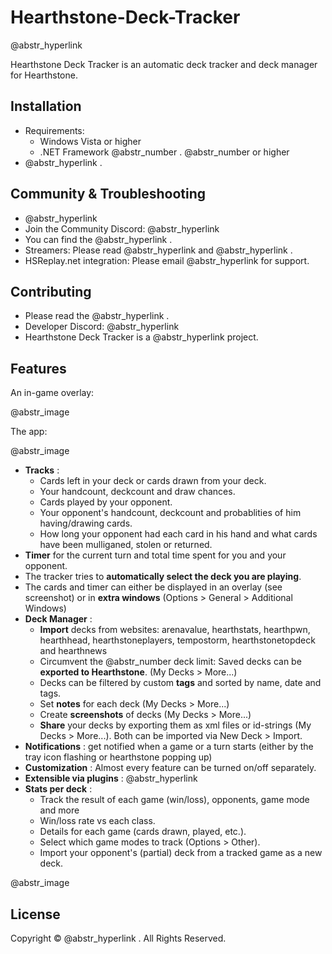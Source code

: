 # Hearthstone-Deck-Tracker

@abstr_hyperlink 

Hearthstone Deck Tracker is an automatic deck tracker and deck manager for Hearthstone.

## Installation

  * Requirements: 
    * Windows Vista or higher
    * .NET Framework @abstr_number . @abstr_number or higher
  * @abstr_hyperlink .



## Community & Troubleshooting

  * @abstr_hyperlink 
  * Join the Community Discord: @abstr_hyperlink 
  * You can find the @abstr_hyperlink .
  * Streamers: Please read @abstr_hyperlink and @abstr_hyperlink .
  * HSReplay.net integration: Please email @abstr_hyperlink for support.



## Contributing

  * Please read the @abstr_hyperlink .
  * Developer Discord: @abstr_hyperlink 
  * Hearthstone Deck Tracker is a @abstr_hyperlink project.



## Features

An in-game overlay:

@abstr_image 

The app: 

@abstr_image 

  * **Tracks** : 
    * Cards left in your deck or cards drawn from your deck.
    * Your handcount, deckcount and draw chances.
    * Cards played by your opponent.
    * Your opponent's handcount, deckcount and probablities of him having/drawing cards.
    * How long your opponent had each card in his hand and what cards have been mulliganed, stolen or returned. 
  * **Timer** for the current turn and total time spent for you and your opponent. 
  * The tracker tries to **automatically select the deck you are playing**. 
  * The cards and timer can either be displayed in an overlay (see screenshot) or in **extra windows** (Options  > General > Additional Windows) 
  * **Deck Manager** : 
    * **Import** decks from websites: arenavalue, hearthstats, hearthpwn, hearthhead, hearthstoneplayers, tempostorm, hearthstonetopdeck and hearthnews 
    * Circumvent the @abstr_number deck limit: Saved decks can be **exported to Hearthstone**. (My Decks  > More...)
    * Decks can be filtered by custom **tags** and sorted by name, date and tags. 
    * Set **notes** for each deck (My Decks  > More...) 
    * Create **screenshots** of decks (My Decks  > More...) 
    * **Share** your decks by exporting them as xml files or id-strings (My Decks  > More...). Both can be imported via New Deck > Import. 
  * **Notifications** : get notified when a game or a turn starts (either by the tray icon flashing or hearthstone popping up) 
  * **Customization** : Almost every feature can be turned on/off separately.
  * **Extensible via plugins** : @abstr_hyperlink 
  * **Stats per deck** : 
    * Track the result of each game (win/loss), opponents, game mode and more
    * Win/loss rate vs each class.
    * Details for each game (cards drawn, played, etc.).
    * Select which game modes to track (Options > Other). 
    * Import your opponent's (partial) deck from a tracked game as a new deck.



@abstr_image 

## License

Copyright © @abstr_hyperlink . All Rights Reserved.
